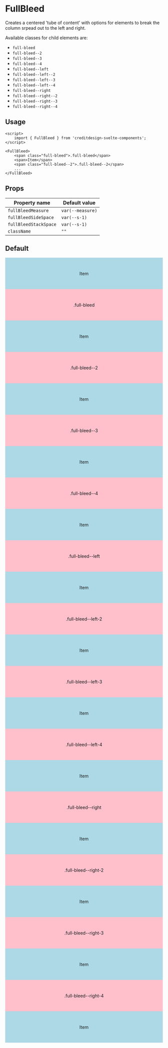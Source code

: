 <script lang="ts">
	import type { Space, Measure } from '$lib/types';
	import FullBleed from '$lib/FullBleed/index.svelte';
	import SqueezeContainer from '$lib/SqueezeContainer/index.svelte';
</script>

<style>
	span {
		display: flex;
		align-items: center;
		justify-content: center;
		max-width: none;
		min-height: 100px;
		background-color: lightblue;
	}

	span:nth-child(2n) {
		background-color: pink;
	}

	img {
		max-width: 100%;
	}
</style>

# FullBleed

Creates a centered 'tube of content' with options for elements to break the column
srpead out to the left and right.

Available classes for child elements are:

- `full-bleed`
- `full-bleed--2`
- `full-bleed--3`
- `full-bleed--4`
- `full-bleed--left`
- `full-bleed--left--2`
- `full-bleed--left--3`
- `full-bleed--left--4`
- `full-bleed--right`
- `full-bleed--right--2`
- `full-bleed--right--3`
- `full-bleed--right--4`

## Usage

```svelte
<script>
	import { FullBleed } from 'creditdesign-svelte-components';
</script>

<FullBleed>
	<span class="full-bleed">.full-bleed</span>
	<span>Item</span>
	<span class="full-bleed--2">.full-bleed--2</span>
	...
</FullBleed>
```

## Props

| Property name         | Default value    |
| --------------------- | ---------------- |
| `fullBleedMeasure`    | `var(--measure)` |
| `fullBleedSideSpace`  | `var(--s-1)`     |
| `fullBleedStackSpace` | `var(--s-1)`     |
| `className`           | `""`             |

## Default

<SqueezeContainer>
	<FullBleed>
		<span>Item</span>
		<span class="full-bleed">.full-bleed</span>
		<span>Item</span>
		<span class="full-bleed--2">.full-bleed--2</span>
		<span>Item</span>
		<span class="full-bleed--3">.full-bleed--3</span>
		<span>Item</span>
		<span class="full-bleed--4">.full-bleed--4</span>
		<span>Item</span>
		<span class="full-bleed--left">.full-bleed--left</span>
		<span>Item</span>
		<span class="full-bleed--left-2">.full-bleed--left-2</span>
		<span>Item</span>
		<span class="full-bleed--left-3">.full-bleed--left-3</span>
		<span>Item</span>
		<span class="full-bleed--left-4">.full-bleed--left-4</span>
		<span>Item</span>
		<span class="full-bleed--right">.full-bleed--right</span>
		<span>Item</span>
		<span class="full-bleed--right-2">.full-bleed--right-2</span>
		<span>Item</span>
		<span class="full-bleed--right-3">.full-bleed--right-3</span>
		<span>Item</span>
		<span class="full-bleed--right-4">.full-bleed--right-4</span>
		<span>Item</span>
	</FullBleed>
</SqueezeContainer>
